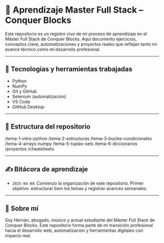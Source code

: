 # 📘 Aprendizaje Master Full Stack – Conquer Blocks

Este repositorio es un registro vivo de mi proceso de aprendizaje en el Máster Full Stack de Conquer Blocks. Aquí documento ejercicios, conceptos clave, automatizaciones y proyectos reales que reflejan tanto mi avance técnico como mi desarrollo profesional.

---

## 🔧 Tecnologías y herramientas trabajadas

- Python
- NumPy
- Git y GitHub
- Selenium (automatización)
- VS Code
- GitHub Desktop

---

## 📁 Estructura del repositorio

/tema-1-intro-python
/tema-2-estructuras
/tema-3-bucles-condicionales
/tema-4-arrays-numpy
/tema-5-tuplas-sets
/tema-6-diccionarios
/proyectos
/cheatsheets

---

## ✍️ Bitácora de aprendizaje

- `2025-04-09`: Comienzo la organización de este repositorio. Primer objetivo: estructurar bien los temas y registrar avances semanales.

---

## 💼 Sobre mí

Soy Hernán, abogado, músico y actual estudiante del Máster Full Stack de Conquer Blocks. Este repositorio forma parte de mi transición profesional hacia el desarrollo web, automatización y herramientas digitales con impacto real.
